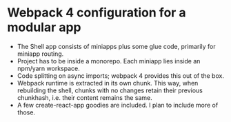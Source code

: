 # Webpack 4 configuration for a modular app

* The Shell app consists of miniapps plus some glue code, primarily for miniapp
  routing.
* Project has to be inside a monorepo. Each miniapp lies inside an npm/yarn
  workspace.
* Code splitting on async imports; webpack 4 provides this out of the box.
* Webpack runtime is extracted in its own chunk. This way, when rebuilding the
  shell, chunks with no changes retain their previous chunkhash, i.e. their
  content remains the same.
* A few create-react-app goodies are included. I plan to include more of those.
